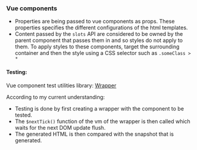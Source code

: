 ### Vue components
- Properties are being passed to vue components as props. These properties specifies the different configurations of the html templates. 
- Content passed by the `slots` API are considered to be owned by the parent component that passes them in and so styles do not apply to them. To apply styles to these components, target the surrounding container and then the style using a CSS selector such as `.someClass > *`

#### Testing:
Vue component test utilities library: [Wrapper](https://v1.test-utils.vuejs.org/api/wrapper/#properties)

According to my current understanding:
- Testing is done by first creating a wrapper with the component to be tested.
- The `$nextTick()` function of the vm of the wrapper is then called which waits for the next DOM update flush.
- The generated HTML is then compared with the snapshot that is generated. 
